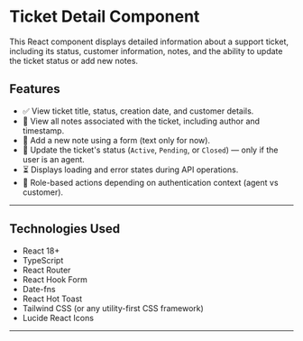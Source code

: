 # Ticket Detail Component

This React component displays detailed information about a support ticket, including its status, customer information, notes, and the ability to update the ticket status or add new notes.

## Features

- ✅ View ticket title, status, creation date, and customer details.
- 📝 View all notes associated with the ticket, including author and timestamp.
- 🔁 Add a new note using a form (text only for now).
- 🔄 Update the ticket's status (`Active`, `Pending`, or `Closed`) — only if the user is an agent.
- ⏳ Displays loading and error states during API operations.
- 🔐 Role-based actions depending on authentication context (agent vs customer).

---

## Technologies Used

- React 18+
- TypeScript
- React Router
- React Hook Form
- Date-fns
- React Hot Toast
- Tailwind CSS (or any utility-first CSS framework)
- Lucide React Icons

---

